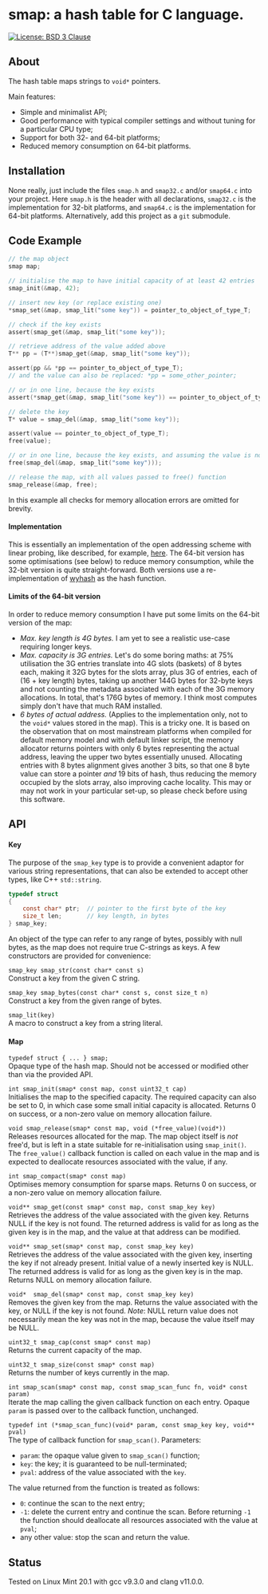 # smap: a hash table for C language.

[![License: BSD 3 Clause](https://img.shields.io/badge/License-BSD_3--Clause-yellow.svg)](https://opensource.org/licenses/BSD-3-Clause)

## About
The hash table maps strings to `void*` pointers.

Main features:
* Simple and minimalist API;
* Good performance with typical compiler settings and without tuning for a particular CPU type;
* Support for both 32- and 64-bit platforms;
* Reduced memory consumption on 64-bit platforms.

## Installation
None really, just include the files `smap.h` and `smap32.c` and/or `smap64.c` into your project.
Here `smap.h` is the header with all declarations, `smap32.c` is the implementation for 32-bit
platforms, and `smap64.c` is the implementation for 64-bit platforms. Alternatively, add this
project as a `git` submodule.

## Code Example
```c
// the map object
smap map;

// initialise the map to have initial capacity of at least 42 entries
smap_init(&map, 42);

// insert new key (or replace existing one)
*smap_set(&map, smap_lit("some key")) = pointer_to_object_of_type_T;

// check if the key exists
assert(smap_get(&map, smap_lit("some key"));

// retrieve address of the value added above
T** pp = (T**)smap_get(&map, smap_lit("some key"));

assert(pp && *pp == pointer_to_object_of_type_T);
// and the value can also be replaced: *pp = some_other_pointer;

// or in one line, because the key exists
assert(*smap_get(&map, smap_lit("some key")) == pointer_to_object_of_type_T);

// delete the key
T* value = smap_del(&map, smap_lit("some key"));

assert(value == pointer_to_object_of_type_T);
free(value);

// or in one line, because the key exists, and assuming the value is not NULL
free(smap_del(&map, smap_lit("some key")));

// release the map, with all values passed to free() function
smap_release(&map, free);
```
In this example all checks for memory allocation errors are omitted for brevity.

#### Implementation
This is essentially an implementation of the open addressing scheme with linear probing,
like described, for example, [here](https://en.wikipedia.org/wiki/Open_addressing). The 64-bit
version has some optimisations (see below) to reduce memory consumption, while the 32-bit version
is quite straight-forward. Both versions use a re-implementation of
[wyhash](https://github.com/wangyi-fudan/wyhash) as the hash function.

#### Limits of the 64-bit version
In order to reduce memory consumption I have put some limits on the 64-bit version of the map:
* _Max. key length is 4G bytes._ I am yet to see a realistic use-case requiring longer keys.
* _Max. capacity is 3G entries._ Let's do some boring maths: at 75% utilisation the 3G entries translate
into 4G slots (baskets) of 8 bytes each, making it 32G bytes for the slots array, plus 3G of entries,
each of (16 + key length) bytes, taking up another 144G bytes for 32-byte keys and not counting
the metadata associated with each of the 3G memory allocations. In total, that's 176G bytes of memory.
I think most computes simply don't have that much RAM installed.
* _6 bytes of actual address._ (Applies to the implementation only, not to the `void*` values stored
in the map). This is a tricky one. It is based on the observation that on most mainstream platforms
when compiled for default memory model and with default linker script, the memory allocator returns
pointers with only 6 bytes representing the actual address, leaving the upper two bytes essentially
unused. Allocating entries with 8 bytes alignment gives another 3 bits, so that one 8 byte value can
store a pointer _and_ 19 bits of hash, thus reducing the memory occupied by the slots array, also
improving cache locality. This may or may not work in your particular set-up, so please check before
using this software.

## API

#### Key
The purpose of the `smap_key` type is to provide a convenient adaptor for various string
representations, that can also be extended to accept other types, like C++ `std::string`.

```c
typedef struct
{
    const char* ptr;  // pointer to the first byte of the key
    size_t len;       // key length, in bytes
} smap_key;
```
An object of the type can refer to any range of bytes, possibly with null bytes, as the map does
not require true C-strings as keys. A few constructors are provided for convenience:

`smap_key smap_str(const char* const s)`<br>
Construct a key from the given C string.

`smap_key smap_bytes(const char* const s, const size_t n)`<br>
Construct a key from the given range of bytes.

`smap_lit(key)`<br>
A macro to construct a key from a string literal.

#### Map

`typedef struct { ... } smap;`<br>
Opaque type of the hash map. Should not be accessed or modified other than via the provided API.

`int smap_init(smap* const map, const uint32_t cap)`<br>
Initialises the map to the specified capacity. The required capacity can also be set to 0, in
which case some small initial capacity is allocated. Returns 0 on success, or a non-zero value
on memory allocation failure.

`void smap_release(smap* const map, void (*free_value)(void*))`<br>
Releases resources allocated for the map. The map object itself is _not_ free'd, but is left in
a state suitable for re-initialisation using `smap_init()`. The `free_value()` callback function
is called on each value in the map and is expected to deallocate resources associated with
the value, if any.

`int smap_compact(smap* const map)`<br>
Optimises memory consumption for sparse maps. Returns 0 on success, or a non-zero value on
memory allocation failure.

`void** smap_get(const smap* const map, const smap_key key)`<br>
Retrieves the address of the value associated with the given key. Returns NULL if the
key is not found. The returned address is valid for as long as the given key is in the map,
and the value at that address can be modified.

`void** smap_set(smap* const map, const smap_key key)`<br>
Retrieves the address of the value associated with the given key, inserting the key if not already
present. Initial value of a newly inserted key is NULL. The returned address is valid for as long
as the given key is in the map. Returns NULL on memory allocation failure.

`void*  smap_del(smap* const map, const smap_key key)`<br>
Removes the given key from the map. Returns the value associated with the key, or NULL if the
key is not found. _Note_: NULL return value does not necessarily mean the key was not in the map,
because the value itself may be NULL.

`uint32_t smap_cap(const smap* const map)`<br>
Returns the current capacity of the map.

`uint32_t smap_size(const smap* const map)`<br>
Returns the number of keys currently in the map.

`int smap_scan(smap* const map, const smap_scan_func fn, void* const param)`<br>
Iterate the map calling the given callback function on each entry. Opaque `param` is passed
over to the callback function, unchanged.

`typedef int (*smap_scan_func)(void* param, const smap_key key, void** pval)`<br>
The type of callback function for `smap_scan()`. Parameters:
* `param`: the opaque value given to `smap_scan()` function;
* `key`: the key; it is guaranteed to be null-terminated;
* `pval`: address of the value associated with the `key`.

The value returned from the function is treated as follows:
* `0`: continue the scan to the next entry;
* `-1`: delete the current entry and continue the scan. Before returning `-1` the function
should deallocate all resources associated with the value at `pval`;
* any other value: stop the scan and return the value.

## Status
Tested on Linux Mint 20.1 with gcc v9.3.0 and clang v11.0.0.
